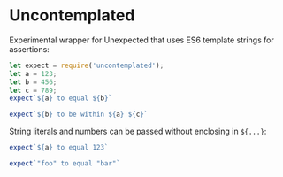 Uncontemplated
==============

Experimental wrapper for Unexpected that uses ES6 template strings for assertions:

```js
let expect = require('uncontemplated');
let a = 123;
let b = 456;
let c = 789;
expect`${a} to equal ${b}`

expect`${b} to be within ${a} ${c}`

```

String literals and numbers can be passed without enclosing in `${...}`:

```js
expect`${a} to equal 123`

expect`"foo" to equal "bar"`
```